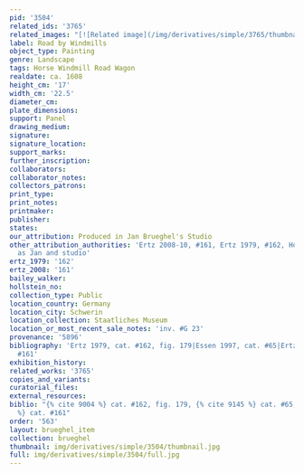 ```yaml
---
pid: '3504'
related_ids: '3765'
related_images: "[![Related image](/img/derivatives/simple/3765/thumbnail.jpg)](/brughel/3765)"
label: Road by Windmills
object_type: Painting
genre: Landscape
tags: Horse Windmill Road Wagon
realdate: ca. 1608
height_cm: '17'
width_cm: '22.5'
diameter_cm: 
plate_dimensions: 
support: Panel
drawing_medium: 
signature: 
signature_location: 
support_marks: 
further_inscription: 
collaborators: 
collaborator_notes: 
collectors_patrons: 
print_type: 
print_notes: 
printmaker: 
publisher: 
states: 
our_attribution: Produced in Jan Brueghel's Studio
other_attribution_authorities: 'Ertz 2008-10, #161, Ertz 1979, #162, Honig database
  as Jan and studio'
ertz_1979: '162'
ertz_2008: '161'
bailey_walker: 
hollstein_no: 
collection_type: Public
location_country: Germany
location_city: Schwerin
location_collection: Staatliches Museum
location_or_most_recent_sale_notes: 'inv. #G 23'
provenance: '5896'
bibliography: 'Ertz 1979, cat. #162, fig. 179|Essen 1997, cat. #65|Ertz 2008-10, cat.
  #161'
exhibition_history: 
related_works: '3765'
copies_and_variants: 
curatorial_files: 
external_resources: 
biblio: "{% cite 9004 %} cat. #162, fig. 179, {% cite 9145 %} cat. #65, {% cite 8900
  %} cat. #161"
order: '563'
layout: brueghel_item
collection: brueghel
thumbnail: img/derivatives/simple/3504/thumbnail.jpg
full: img/derivatives/simple/3504/full.jpg
---
```

